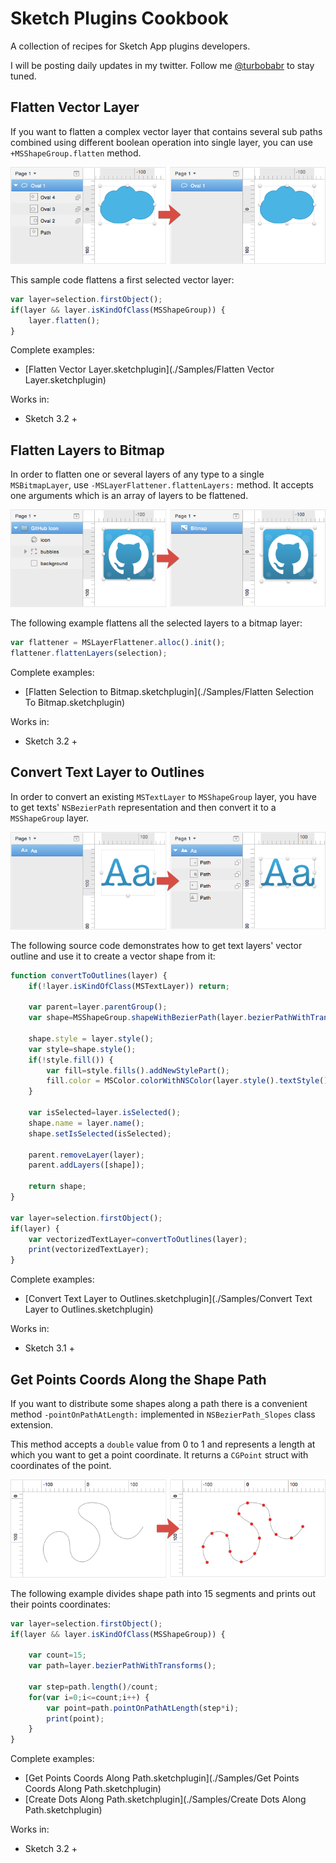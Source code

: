 Sketch Plugins Cookbook
=======================

A collection of recipes for Sketch App plugins developers.

I will be posting daily updates in my twitter. Follow me [@turbobabr](https://twitter.com/turbobabr) to stay tuned.

## Flatten Vector Layer

If you want to flatten a complex vector layer that contains several sub paths combined using different boolean operation into single layer, you can use `+MSShapeGroup.flatten` method.

![Flatten Vector Shape](./docs/flatten_vector_shape.png)

This sample code flattens a first selected vector layer:
```JavaScript
var layer=selection.firstObject();
if(layer && layer.isKindOfClass(MSShapeGroup)) {
    layer.flatten();
}
```

Complete examples:
- [Flatten Vector Layer.sketchplugin](./Samples/Flatten Vector Layer.sketchplugin)

Works in:
- Sketch 3.2 +

## Flatten Layers to Bitmap

In order to flatten one or several layers of any type to a single `MSBitmapLayer`, use `-MSLayerFlattener.flattenLayers:` method. It accepts one arguments which is an array of layers to be flattened.

![Flatten Layers to Bitmap](./docs/flatten_layers_to_bitmap.png)

The following example flattens all the selected layers to a bitmap layer:
```JavaScript
var flattener = MSLayerFlattener.alloc().init();
flattener.flattenLayers(selection);
```
Complete examples:
- [Flatten Selection to Bitmap.sketchplugin](./Samples/Flatten Selection To Bitmap.sketchplugin)

Works in:
- Sketch 3.2 +

## Convert Text Layer to Outlines

In order to convert an existing `MSTextLayer` to `MSShapeGroup` layer, you have to get texts' `NSBezierPath` representation and then convert it to a `MSShapeGroup` layer.

![Convert Text Layer to Outlines](./docs/convert_text_layer_to_outlines.png)

The following source code demonstrates how to get text layers' vector outline and use it to create a vector shape from it:
```JavaScript
function convertToOutlines(layer) {
    if(!layer.isKindOfClass(MSTextLayer)) return;

    var parent=layer.parentGroup();
    var shape=MSShapeGroup.shapeWithBezierPath(layer.bezierPathWithTransforms());

    shape.style = layer.style();
    var style=shape.style();
    if(!style.fill()) {
        var fill=style.fills().addNewStylePart();
        fill.color = MSColor.colorWithNSColor(layer.style().textStyle().attributes().NSColor);
    }

    var isSelected=layer.isSelected();
    shape.name = layer.name();
    shape.setIsSelected(isSelected);

    parent.removeLayer(layer);
    parent.addLayers([shape]);

    return shape;
}

var layer=selection.firstObject();
if(layer) {
    var vectorizedTextLayer=convertToOutlines(layer);
    print(vectorizedTextLayer);
}
```
Complete examples:
- [Convert Text Layer to Outlines.sketchplugin](./Samples/Convert Text Layer to Outlines.sketchplugin)

Works in:
- Sketch 3.1 +

## Get Points Coords Along the Shape Path

If you want to distribute some shapes along a path there is a convenient method `-pointOnPathAtLength:` implemented in `NSBezierPath_Slopes` class extension.

This method accepts a `double` value from 0 to 1 and represents a length at which you want to get a point coordinate. It returns a `CGPoint` struct with coordinates of the point.

![Ge points coords along shape path](./docs/getting_points_along_path.png)

The following example divides shape path into 15 segments and prints out their points coordinates:
```JavaScript
var layer=selection.firstObject();
if(layer && layer.isKindOfClass(MSShapeGroup)) {

    var count=15;
    var path=layer.bezierPathWithTransforms();

    var step=path.length()/count;
    for(var i=0;i<=count;i++) {
        var point=path.pointOnPathAtLength(step*i);
        print(point);
    }
}
```
Complete examples:
- [Get Points Coords Along Path.sketchplugin](./Samples/Get Points Coords Along Path.sketchplugin)
- [Create Dots Along Path.sketchplugin](./Samples/Create Dots Along Path.sketchplugin)

Works in:
- Sketch 3.2 +